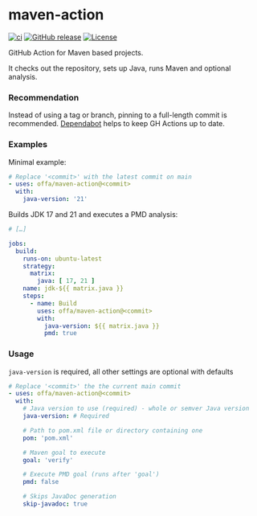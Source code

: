 # maven-action

[![ci](https://github.com/offa/maven-action/actions/workflows/ci.yml/badge.svg)](https://github.com/offa/maven-action/actions/workflows/ci.yml)
[![GitHub release](https://img.shields.io/github/release/offa/maven-action.svg)](https://github.com/offa/maven-action/releases)
[![License](https://img.shields.io/badge/license-GPLv3-yellow.svg)](LICENSE)

GitHub Action for Maven based projects.

It checks out the repository, sets up Java, runs Maven and optional analysis.

### Recommendation

Instead of using a tag or branch, pinning to a full-length commit is recommended.
[Dependabot](https://docs.github.com/en/code-security/dependabot/working-with-dependabot/keeping-your-actions-up-to-date-with-dependabot) helps to keep GH Actions up to date.

### Examples

Minimal example:

```yml
# Replace '<commit>' with the latest commit on main
- uses: offa/maven-action@<commit>
  with:
    java-version: '21'
```

Builds JDK 17 and 21 and executes a PMD analysis:

```yml
# […]

jobs:
  build:
    runs-on: ubuntu-latest
    strategy:
      matrix:
        java: [ 17, 21 ]
    name: jdk-${{ matrix.java }}
    steps:
      - name: Build
        uses: offa/maven-action@<commit>
        with:
          java-version: ${{ matrix.java }}
          pmd: true
```

### Usage

`java-version` is required, all other settings are optional with defaults

```yml
# Replace '<commit>' the the current main commit
- uses: offa/maven-action@<commit>
  with:
    # Java version to use (required) - whole or semver Java version
    java-version: # Required

    # Path to pom.xml file or directory containing one
    pom: 'pom.xml'

    # Maven goal to execute
    goal: 'verify'

    # Execute PMD goal (runs after 'goal')
    pmd: false

    # Skips JavaDoc generation
    skip-javadoc: true
```
